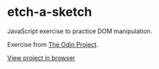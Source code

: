 # etch-a-sketch

JavaScript exercise to practice DOM manipulation.

Exercise from [The Odin Project](https://www.theodinproject.com/courses/web-development-101/lessons/dom-manipulation?ref=lnav).

[View project in browser](https://zmiralles.github.io/etch-a-sketch/)
